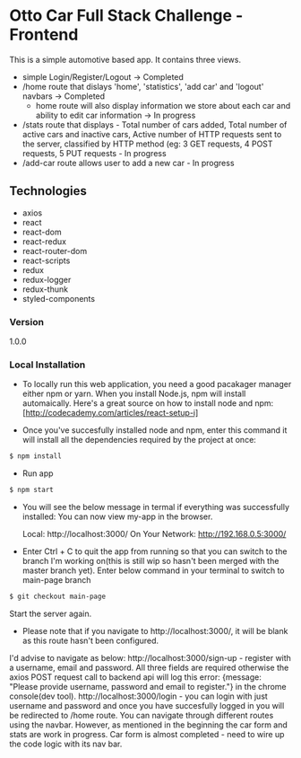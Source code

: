 # Otto Car Full Stack Challenge - Frontend

This is a simple automotive based app. It contains three views.
* simple Login/Register/Logout -> Completed
* /home route that dislays 'home', 'statistics', 'add car' and 'logout' navbars -> Completed 
    * home route will also display information we store about each car and ability to edit car information -> In progress
* /stats route that displays - Total number of cars added, Total number of active cars and inactive cars,
Active number of HTTP requests sent to the server, classified by HTTP method (eg: 3 GET requests, 4 POST requests, 5 PUT requests - In progress
* /add-car route allows user to add a new car - In progress

## Technologies
* axios
* react
* react-dom
* react-redux
* react-router-dom
* react-scripts
* redux
* redux-logger
* redux-thunk
* styled-components


### Version
1.0.0


### Local Installation
* To locally run this web application, you need a good pacakager manager either npm or yarn. 
When you install Node.js, npm will install automaically. Here's a great source on how to install node and npm: [http://codecademy.com/articles/react-setup-i]

* Once you've succesfully installed node and npm, enter this command it will install all the dependencies required
by the project at once:

```sh
$ npm install
```
* Run app

```sh
$ npm start
```
* You will see the below message in termal if everything was successfully installed:
You can now view my-app in the browser.

  Local:            http://localhost:3000/
  On Your Network:  http://192.168.0.5:3000/

* Enter Ctrl + C to quit the app from running so that you can switch to the branch I'm working on(this is still wip so hasn't been merged with the master branch yet). Enter below command in your terminal to switch to main-page branch
```sh
$ git checkout main-page
```
Start the server again. 
* Please note that if you navigate to http://localhost:3000/, it will be blank as this route hasn't been configured.
  
I'd advise to navigate as below:
http://localhost:3000/sign-up - register with a username, email and password. All three fields are required otherwise the axios POST request call to backend api will log this error: {message: "Please provide username, password and email to register."} in the chrome console(dev tool).
http://localhost:3000/login - you can login with just username and password and once you have succesfully logged in you will be redirected to /home route. You can navigate through different routes using the navbar. However, as mentioned in the beginning the car form and stats are work in progress. Car form is almost completed - need to wire up the code logic with its nav bar.

